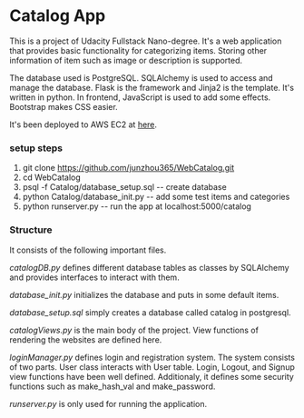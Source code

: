 # Catalog App

This is a project of Udacity Fullstack Nano-degree. It's a web application that provides basic functionality for categorizing items. Storing other information of item such as image or description is supported.

The database used is PostgreSQL. SQLAlchemy is used to access and manage the database. 
Flask is the framework and Jinja2 is the template. It's written in python. In frontend, JavaScript is used to add some effects. Bootstrap makes CSS easier.

It's been deployed to AWS EC2 at [here](www.junzhou365.com/catalog).

### setup steps

1. git clone https://github.com/junzhou365/WebCatalog.git
2. cd WebCatalog
2. psql -f Catalog/database_setup.sql -- create database
3. python Catalog/database_init.py  -- add some test items and categories
4. python runserver.py   -- run the app at localhost:5000/catalog

### Structure

It consists of the following important files.

*catalogDB.py* defines different database tables as classes by SQLAlchemy and provides interfaces to interact with them. 

*database_init.py* initializes the database and puts in some default items.

*database_setup.sql* simply creates a database called catalog in postgresql.

*catalogViews.py* is the main body of the project. View functions of rendering the websites are defined here. 

*loginManager.py* defines login and registration system. The system consists of two parts.  User class interacts with User table. Login, Logout, and Signup view functions have been well defined.  Additionaly, it defines some security functions such as make_hash_val and make_password.

*runserver.py* is only used for running the application.
